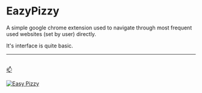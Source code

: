 # EazyPizzy
A simple google chrome extension used to navigate through most frequent used websites (set by user) directly. 

It's interface is quite basic.<br>

<hr>
<br>
<a href="https://anubhavv1998.github.io/EazyPizzy/" target="_blank">📫</a>

<br>

<a href="https://anubhavv1998.github.io/EazyPizzy/">
 
 ![Easy Pizzy](https://github.com/anubhavv1998/EazyPizzy/blob/gh-pages/assets/EasyPizzyDemo.png?raw=true)

</a>
<br>
